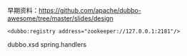 

早期资料：https://github.com/apache/dubbo-awesome/tree/master/slides/design



```
<dubbo:registry address="zookeeper://127.0.0.1:2181"/>
```



dubbo.xsd	spring.handlers

